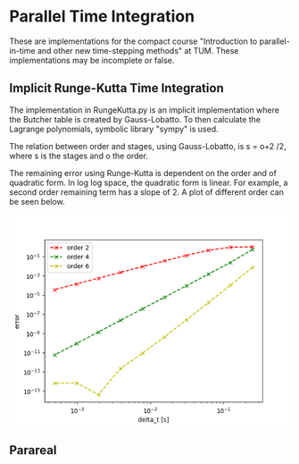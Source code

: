 # Parallel Time Integration

These are implementations for the compact course "Introduction to parallel-in-time and other new time-stepping methods" at TUM.
These implementations may be incomplete or false.

## Implicit Runge-Kutta Time Integration

The implementation in RungeKutta.py is an implicit implementation where the Butcher
table is created by Gauss-Lobatto. To then calculate the Lagrange polynomials,
symbolic library "sympy" is used.

The relation between order and stages, using Gauss-Lobatto, is s = o+2 /2,
where s is the stages and o the order.

The remaining error using Runge-Kutta is dependent on the order and of quadratic
form. In log log space, the quadratic form is linear. For example, a second order remaining term
has a slope of 2. A plot of different order can be seen below.

![Runge-Kutta error](figures/runge-kutta-error.png)


## Parareal
